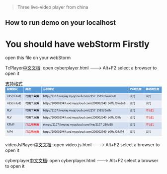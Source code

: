 > Three live-video player from china

## How to run demo on your localhost

# You should have webStorm Firstly
open this file on your webStorm

TcPlayer[中文文档](https://cloud.tencent.com/document/product/267/7479): open cyberplayer.html ---> Alt+F2 select a browser to open it

支持格式
![fgh](https://github.com/ddi6599/live-player-demo/blob/master/images/image.png)

videoJsPlayer[中文文档](https://videojs.com/getting-started/): open video.js.html ---> Alt+F2 select a browser to open it

cyberplayer[中文文档](http://cyberplayer.bcelive.com/demo/new/index.html): open cyberplayer.html ---> Alt+F2 select a browser to open it
